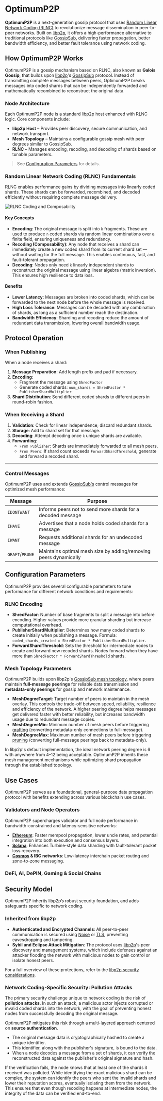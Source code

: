 # OptimumP2P

**OptimumP2P** is a next-generation gossip protocol that uses [Random Linear Network Coding (RLNC)](https://x.com/get_optimum/status/1891520664726802439) to revolutionize message dissemination in peer-to-peer networks. Built on [libp2p](https://docs.libp2p.io/), it offers a high-performance alternative to traditional protocols like [GossipSub](https://github.com/libp2p/specs/tree/master/pubsub/gossipsub), delivering faster propagation, better bandwidth efficiency, and better fault tolerance using network coding.


## How OptimumP2P Works

OptimumP2P is a gossip mechanism based on RLNC, also known as **Galois Gossip**, that builds upon [libp2p](https://docs.libp2p.io/)'s [GossipSub](https://github.com/libp2p/specs/tree/master/pubsub/gossipsub) protocol. Instead of transmitting complete messages between peers, OptimumP2P breaks messages into coded shards that can be independently forwarded and mathematically recombined to reconstruct the original data.

### Node Architecture

Each OptimumP2P node is a standard libp2p host enhanced with RLNC logic. Core components include:

* **libp2p Host** – Provides peer discovery, secure communication, and network transport.
* **Mesh Topology** – Maintains a configurable gossip mesh with peer degrees similar to GossipSub.
* **RLNC** – Manages encoding, recoding, and decoding of shards based on tunable parameters.
  
> See [Configuration Parameters](#configuration-parameters) for details.

### Random Linear Network Coding (RLNC) Fundamentals

RLNC enables performance gains by dividing messages into linearly coded shards. These shards can be forwarded, recombined, and decoded efficiently without requiring complete message delivery.

![RLNC Coding and Composability](/static/img/rlnc.png)

#### Key Concepts

* **Encoding**: The original message is split into `k` fragments. These are used to produce `n` coded shards via random linear combinations over a finite field, ensuring uniqueness and redundancy.
* **Recoding (Composability)**: Any node that receives a shard can immediately create a new coded shard from its current shard set — without waiting for the full message. This enables continuous, fast, and fault-tolerant propagation.
* **Decoding**: Nodes only need `k` linearly independent shards to reconstruct the original message using linear algebra (matrix inversion). This ensures high resilience to data loss.

#### Benefits

* **Lower Latency**: Messages are broken into coded shards, which can be forwarded to the next node before the whole message is received.
* **High Loss Tolerance**: Messages can be decoded with any combination of shards, as long as a sufficient number reach the destination.
* **Bandwidth Efficiency**: Sharding and recoding reduce the amount of redundant data transmission, lowering overall bandwidth usage.

## Protocol Operation

### When Publishing

When a node receives a shard:

1. **Message Preparation**: Add length prefix and pad if necessary.
2. **Encoding**:
   * Fragment the message using `ShredFactor`
   * Generate coded shards: `num_shards = ShredFactor * PublisherShardMultiplier`
3. **Shard Distribution**: Send different coded shards to different peers in round-robin fashion.

### When Receiving a Shard

1. **Validation**: Check for linear independence; discard redundant shards.
2. **Storage**: Add to shard set for that message.
3. **Decoding**: Attempt decoding once `k` unique shards are available.
4. **Forwarding**:
   * `From Publisher`: Shards are immediately forwarded to all mesh peers.
   * `From Peers`: If shard count exceeds `ForwardShardThreshold`, generate and forward a recoded shard.

---

### Control Messages

OptimumP2P uses and extends [GossipSub's](https://github.com/libp2p/specs/blob/master/pubsub/gossipsub/gossipsub-v1.0.md#control-messages) control messages for optimized mesh performance:

| Message     | Purpose                                                                 |
|-------------|-------------------------------------------------------------------------|
| `IDONTWANT` | Informs peers not to send more shards for a decoded message             |
| `IHAVE`     | Advertises that a node holds coded shards for a message                 |
| `IWANT`     | Requests additional shards for an undecoded message                     |
| `GRAFT`/`PRUNE` | Maintains optimal mesh size by adding/removing peers dynamically |

## Configuration Parameters

OptimumP2P provides several configurable parameters to tune performance for different network conditions and requirements:

### RLNC Encoding

* **ShredFactor**: Number of base fragments to split a message into before encoding. Higher values provide more granular sharding but increase computational overhead.
* **PublisherShardMultiplier**: Determines how many coded shards to create initially when publishing a message. Formula: `coded_shards_created = ShredFactor * PublisherShardMultiplier`.
* **ForwardShardThreshold**: Sets the threshold for intermediate nodes to create and forward new recoded shards. Nodes forward when they have more than `ShredFactor * ForwardShardThreshold` shards.

### Mesh Topology Parameters

OptimumP2P builds upon libp2p's [GossipSub mesh topology](https://docs.libp2p.io/concepts/pubsub/overview/#full-message), where peers maintain **full-message peerings** for reliable data transmission and **metadata-only peerings** for gossip and network maintenance.

* **MeshDegreeTarget**: Target number of peers to maintain in the mesh overlay. This controls the trade-off between speed, reliability, resilience and efficiency of the network. A higher peering degree helps messages get delivered faster with better reliability, but increases bandwidth usage due to redundant message copies.
* **MeshDegreeMin**: Minimum number of mesh peers before triggering [grafting](https://docs.libp2p.io/concepts/pubsub/overview/#grafting-and-pruning) (converting metadata-only connections to full-message).
* **MeshDegreeMax**: Maximum number of mesh peers before triggering [pruning](https://docs.libp2p.io/concepts/pubsub/overview/#grafting-and-pruning) (converting full-message peerings back to metadata-only).

In libp2p's default implementation, the ideal network peering degree is 6 with anywhere from 4–12 being acceptable. OptimumP2P inherits these mesh management mechanisms while optimizing shard propagation through the established topology.

## Use Cases

OptimumP2P serves as a foundational, general-purpose data propagation protocol with benefits extending across various blockchain use cases.

### Validators and Node Operators

OptimumP2P supercharges validator and full node performance in bandwidth-constrained and latency-sensitive networks:

* **[Ethereum](https://ethereum.org/)**: Faster mempool propagation, lower uncle rates, and potential integration into both execution and consensus layers.
* **[Solana](https://solana.com/)**: Enhances Turbine-style data sharding with fault-tolerant packet loss recovery.  
* **[Cosmos](https://cosmos.network/) & IBC networks**: Low-latency interchain packet routing and zone-to-zone messaging.

### DeFi, AI, DePIN, Gaming & Social Chains

<!--
High-frequency trading chains rely on fast, reliable state propagation:

* RLNC-based propagation keeps order books consistent across nodes
* Ensures fairness and synchrony in price discovery
* Reduces centralization pressure around sequencer or indexer nodes

### AI Chains

AI networks are data-intensive and latency-sensitive:

* OptimumP2P enables fast gossiping of model weights, gradients, and other updates
* Supports high-throughput training/inference coordination across distributed nodes
* Reduces straggler nodes and failed task replication due to packet loss

### DePIN Chains 

Decentralized physical infrastructure demands reliable node coordination at scale:

* Improves coordination across GPU/compute/storage nodes
* Ensures higher task completion rate for inferencing workloads
* Supports dynamic node membership with graceful joins/leaves

### Gaming & Social Chains

These chains rely on fast event propagation for user interactions:

* OptimumP2P delivers low-latency, real-time interactions (game state syncs, social updates)
* Improves experience for multiplayer, onchain games and social dApps
* Reduces costs of redundant relay infra through efficient data spreading

-->

## Security Model

OptimumP2P inherits libp2p’s robust security foundation, and adds safeguards specific to network coding.

### Inherited from libp2p

*   **Authenticated and Encrypted Channels**: All peer-to-peer communication is secured using [Noise](https://noiseprotocol.org/) or [TLS](https://tools.ietf.org/html/rfc8446), preventing eavesdropping and tampering.
*   **Sybil and Eclipse Attack Mitigation**: The protocol uses [libp2p](https://docs.libp2p.io/)'s peer discovery and management systems, which include defenses against an attacker flooding the network with malicious nodes to gain control or isolate honest peers.

For a full overview of these protections, refer to the [libp2p security considerations](https://docs.libp2p.io/concepts/security/security-considerations/).

### Network Coding-Specific Security: Pollution Attacks

The primary security challenge unique to network coding is the risk of **pollution attacks**. In such an attack, a malicious actor injects corrupted or invalid coded shards into the network, with the goal of preventing honest nodes from successfully decoding the original message.

OptimumP2P mitigates this risk through a multi-layered approach centered on **source authentication**.

*   The original message data is cryptographically hashed to create a unique identifier.
*   This identifier, along with the publisher's signature, is bound to the data.
*   When a node decodes a message from a set of shards, it can verify the reconstructed data against the publisher's original signature and hash.

If the verification fails, the node knows that at least one of the shards it received was polluted. While identifying the exact malicious shard can be complex, the system can identify the peers who sent the invalid shards and lower their reputation scores, eventually isolating them from the network. This ensures that even though recoding happens at intermediate nodes, the integrity of the data can be verified end-to-end.
